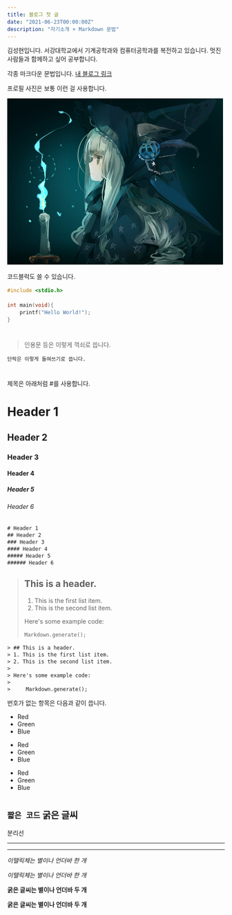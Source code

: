 ```yaml
---
title: 블로그 첫 글
date: "2021-06-23T00:00:00Z"
description: "자기소개 + Markdown 문법"
---
```

김성현입니다. 서강대학교에서 기계공학과와 컴퓨터공학과를 복전하고 있습니다. 멋진 사람들과 함께하고 싶어 공부합니다.

각종 마크다운 문법입니다.
[내 블로그 링크](https://witch-work.vercel.app/)

프로필 사진은 보통 이런 걸 사용합니다.

![witch](../../assets/witch.jpg)

코드블럭도 쓸 수 있습니다.

```c
#include <stdio.h>

int main(void){
    printf("Hello World!");
}
```
#
>인용문 등은 이렇게 꺽쇠로 씁니다.

    단락은 이렇게 들여쓰기로 씁니다.
#
제목은 아래처럼 #를 사용합니다. 
# Header 1

## Header 2

### Header 3

#### Header 4

##### Header 5

###### Header 6

    # Header 1
    ## Header 2
    ### Header 3
    #### Header 4
    ##### Header 5
    ###### Header 6

> ## This is a header.
>
> 1. This is the first list item.
> 2. This is the second list item.
>
> Here's some example code:
>
>     Markdown.generate();

    > ## This is a header.
    > 1. This is the first list item.
    > 2. This is the second list item.
    >
    > Here's some example code:
    >
    >     Markdown.generate();

번호가 없는 항목은 다음과 같이 씁니다.
- Red
- Green
- Blue

* Red
* Green
* Blue

- Red
- Green
- Blue
#
`짧은 코드`
**굵은 글씨**
---
분리선

---
*****

*이탤릭체는 별이나 언더바 한 개*

_이탤릭체는 별이나 언더바 한 개_

**굵은 글씨는 별이나 언더바 두 개**

__굵은 글씨는 별이나 언더바 두 개__